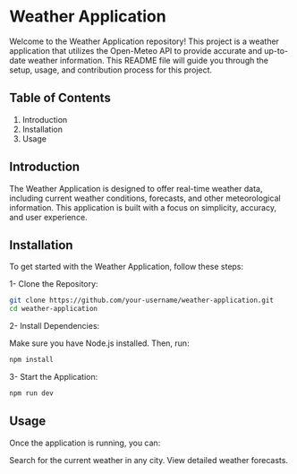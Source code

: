 # Weather Application

Welcome to the Weather Application repository! This project is a weather application that utilizes the Open-Meteo API to provide accurate and up-to-date weather information. This README file will guide you through the setup, usage, and contribution process for this project.

## Table of Contents

1) Introduction
2) Installation
3) Usage

## Introduction

The Weather Application is designed to offer real-time weather data, including current weather conditions, forecasts, and other meteorological information. This application is built with a focus on simplicity, accuracy, and user experience.


## Installation

To get started with the Weather Application, follow these steps:

1- Clone the Repository:
```bash
git clone https://github.com/your-username/weather-application.git
cd weather-application
```

2- Install Dependencies:

Make sure you have Node.js installed. Then, run:

```bash
npm install
```

3- Start the Application:

```bash
npm run dev
```
## Usage


Once the application is running, you can:

Search for the current weather in any city.
View detailed weather forecasts.
